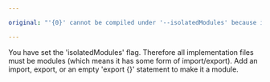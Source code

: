 ```yaml
---

original: "'{0}' cannot be compiled under '--isolatedModules' because it is considered a global script file. Add an import, export, or an empty 'export {}' statement to make it a module."

---
```


You have set the 'isolatedModules' flag. Therefore all implementation files must be modules (which means it has some form of import/export). Add an import, export, or an empty 'export {}' statement to make it a module.
